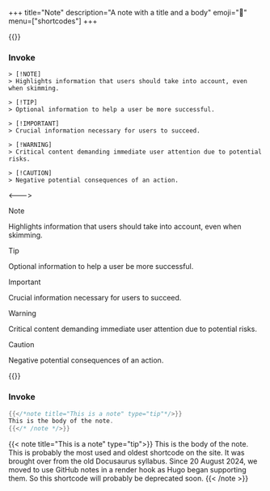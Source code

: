 +++
title="Note"
description="A note with a title and a body"
emoji="📝"
menu=["shortcodes"]
+++

{{<columns>}}

### Invoke

```
> [!NOTE]
> Highlights information that users should take into account, even when skimming.

> [!TIP]
> Optional information to help a user be more successful.

> [!IMPORTANT]
> Crucial information necessary for users to succeed.

> [!WARNING]
> Critical content demanding immediate user attention due to potential risks.

> [!CAUTION]
> Negative potential consequences of an action.
```

<--->

> [!NOTE]  
> Highlights information that users should take into account, even when skimming.

> [!TIP]
> Optional information to help a user be more successful.

> [!IMPORTANT]  
> Crucial information necessary for users to succeed.

> [!WARNING]  
> Critical content demanding immediate user attention due to potential risks.

> [!CAUTION]
> Negative potential consequences of an action.

{{</columns>}}

### Invoke

```go
{{</*note title="This is a note" type="tip"*/>}}
This is the body of the note.
{{</* /note */>}}
```

{{< note title="This is a note" type="tip">}}
This is the body of the note. This is probably the most used and oldest shortcode on the site. It was brought over from the old Docusaurus syllabus. Since 20 August 2024, we moved to use GitHub notes in a render hook as Hugo began supporting them. So this shortcode will probably be deprecated soon.
{{< /note >}}
